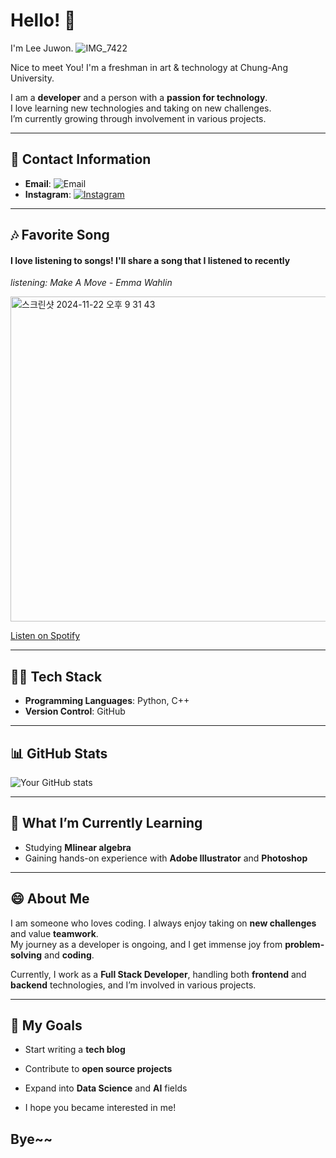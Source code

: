 # Hello! 👋
I'm Lee Juwon.
![IMG_7422](https://github.com/user-attachments/assets/d849ad8d-6fef-458a-a34f-eb4f9e8c8f66)

Nice to meet You!
  I'm a freshman in art & technology at Chung-Ang University.

I am a **developer** and a person with a **passion for technology**.  
I love learning new technologies and taking on new challenges.  
I’m currently growing through involvement in various projects.

---

## 📍 Contact Information

- **Email**: ![Email](https://img.shields.io/badge/Email-joowon010905@gmail.com-blue)
- **Instagram**: [![Instagram](https://img.shields.io/badge/Instagram-%40juonuooun-blue?style=social&logo=instagram)](https://www.instagram.com/juonuooun/)

---

## 🎶 Favorite Song
#### I love listening to songs! I'll share a song that I listened to recently


*listening: Make A Move - Emma Wahlin*

<img width="520" alt="스크린샷 2024-11-22 오후 9 31 43" src="https://github.com/user-attachments/assets/552ab77f-b854-4c92-9933-a46fce0f8916">

[Listen on Spotify](https://https://open.spotify.com/track/4D9QMZ3n8OupOPdxU0MMBS?si=9b18df72d5da4116)

---

## 🧑‍💻 Tech Stack

- **Programming Languages**: Python, C++
- **Version Control**: GitHub

---

## 📊 GitHub Stats

![Your GitHub stats](https://github-readme-stats.vercel.app/api?username=yourusername&show_icons=true&theme=radical)

---

## 🌱 What I’m Currently Learning

- Studying **Mlinear algebra**
- Gaining hands-on experience with **Adobe Illustrator** and **Photoshop**

---

## 😄 About Me

I am someone who loves coding. I always enjoy taking on **new challenges** and value **teamwork**.  
My journey as a developer is ongoing, and I get immense joy from **problem-solving** and **coding**.

Currently, I work as a **Full Stack Developer**, handling both **frontend** and **backend** technologies, and I’m involved in various projects.

---

## 🎯 My Goals

- Start writing a **tech blog**
- Contribute to **open source projects**
- Expand into **Data Science** and **AI** fields

- I hope you became interested in me!
## Bye~~

